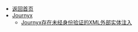 - [返回首页](/)
- [Journyx](Journyx/)
  - [Journyx存在未经身份验证的XML外部实体注入](Journyx/Journyx存在未经身份验证的XML外部实体注入.md)
